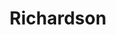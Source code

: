 ---
title: Richardson
name: Chanel Richardson
group: local
photo: "/uploads/richardson.png"
description:
  "**Chanel Richardson** is a 2020 graduate of Tufts University where she studied computer
   engineering, and started on her masters degree in electrical and computer engineering at Duke
   University. She is interested in statistical analysis, network science, software development,
   and tech that has a social impact.\n"
---
